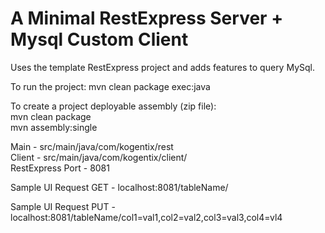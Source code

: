 A Minimal RestExpress Server + Mysql Custom Client
=========================

Uses the template RestExpress project and adds features to query MySql.

To run the project:
	mvn clean package exec:java

To create a project deployable assembly (zip file):            
	mvn clean package            
	mvn assembly:single

Main - src/main/java/com/kogentix/rest      
Client - src/main/java/com/kogentix/client/        
RestExpress Port - 8081

Sample UI Request GET - localhost:8081/tableName/

Sample UI Request PUT - localhost:8081/tableName/col1=val1,col2=val2,col3=val3,col4=vl4

